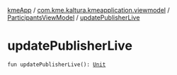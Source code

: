 [kmeApp](../../index.md) / [com.kme.kaltura.kmeapplication.viewmodel](../index.md) / [ParticipantsViewModel](index.md) / [updatePublisherLive](./update-publisher-live.md)

# updatePublisherLive

`fun updatePublisherLive(): `[`Unit`](https://kotlinlang.org/api/latest/jvm/stdlib/kotlin/-unit/index.html)